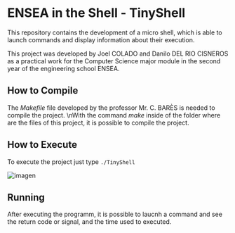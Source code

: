 # ENSEA in the Shell - TinyShell

This repository contains the development of a micro shell, which is able to launch commands and display information about their execution.

This project was developed by Joel COLADO and Danilo DEL RIO CISNEROS as a practical work for the Computer Science major module in the second year of the engineering school ENSEA.

## How to Compile

The *Makefile* file developed by the professor Mr. C. BARÈS is needed to compile the project.
\nWith the command *make* inside of the folder where are the files of this project, it is possible to compile the project.

## How to Execute

To execute the project just type `./TinyShell`

![imagen](https://github.com/user-attachments/assets/1f448950-b79f-4f90-b753-2e38ce614192)

## Running

After executing the programm, it is possible to laucnh a command and see the return code or signal, and the time used to executed.

